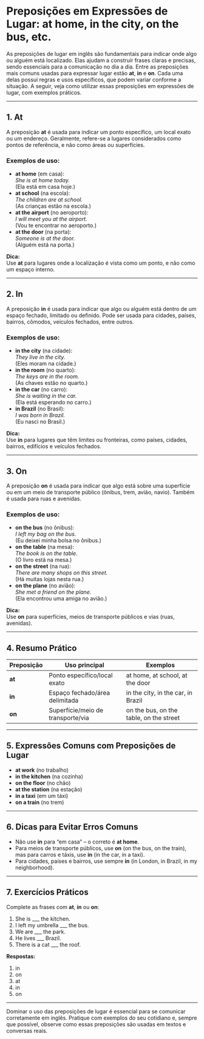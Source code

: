 
# Preposições em Expressões de Lugar: **at home**, **in the city**, **on the bus**, etc.

As preposições de lugar em inglês são fundamentais para indicar onde algo ou alguém está localizado. Elas ajudam a construir frases claras e precisas, sendo essenciais para a comunicação no dia a dia. Entre as preposições mais comuns usadas para expressar lugar estão **at**, **in** e **on**. Cada uma delas possui regras e usos específicos, que podem variar conforme a situação. A seguir, veja como utilizar essas preposições em expressões de lugar, com exemplos práticos.

---

## 1. **At**

A preposição **at** é usada para indicar um ponto específico, um local exato ou um endereço. Geralmente, refere-se a lugares considerados como pontos de referência, e não como áreas ou superfícies.

### Exemplos de uso:
- **at home** (em casa):  
  *She is at home today.*  
  (Ela está em casa hoje.)
- **at school** (na escola):  
  *The children are at school.*  
  (As crianças estão na escola.)
- **at the airport** (no aeroporto):  
  *I will meet you at the airport.*  
  (Vou te encontrar no aeroporto.)
- **at the door** (na porta):  
  *Someone is at the door.*  
  (Alguém está na porta.)

**Dica:**  
Use **at** para lugares onde a localização é vista como um ponto, e não como um espaço interno.

---

## 2. **In**

A preposição **in** é usada para indicar que algo ou alguém está dentro de um espaço fechado, limitado ou definido. Pode ser usada para cidades, países, bairros, cômodos, veículos fechados, entre outros.

### Exemplos de uso:
- **in the city** (na cidade):  
  *They live in the city.*  
  (Eles moram na cidade.)
- **in the room** (no quarto):  
  *The keys are in the room.*  
  (As chaves estão no quarto.)
- **in the car** (no carro):  
  *She is waiting in the car.*  
  (Ela está esperando no carro.)
- **in Brazil** (no Brasil):  
  *I was born in Brazil.*  
  (Eu nasci no Brasil.)

**Dica:**  
Use **in** para lugares que têm limites ou fronteiras, como países, cidades, bairros, edifícios e veículos fechados.

---

## 3. **On**

A preposição **on** é usada para indicar que algo está sobre uma superfície ou em um meio de transporte público (ônibus, trem, avião, navio). Também é usada para ruas e avenidas.

### Exemplos de uso:
- **on the bus** (no ônibus):  
  *I left my bag on the bus.*  
  (Eu deixei minha bolsa no ônibus.)
- **on the table** (na mesa):  
  *The book is on the table.*  
  (O livro está na mesa.)
- **on the street** (na rua):  
  *There are many shops on this street.*  
  (Há muitas lojas nesta rua.)
- **on the plane** (no avião):  
  *She met a friend on the plane.*  
  (Ela encontrou uma amiga no avião.)

**Dica:**  
Use **on** para superfícies, meios de transporte públicos e vias (ruas, avenidas).

---

## 4. **Resumo Prático**

| Preposição | Uso principal                        | Exemplos                        |
|------------|--------------------------------------|---------------------------------|
| **at**     | Ponto específico/local exato         | at home, at school, at the door |
| **in**     | Espaço fechado/área delimitada       | in the city, in the car, in Brazil |
| **on**     | Superfície/meio de transporte/via    | on the bus, on the table, on the street |

---

## 5. **Expressões Comuns com Preposições de Lugar**

- **at work** (no trabalho)
- **in the kitchen** (na cozinha)
- **on the floor** (no chão)
- **at the station** (na estação)
- **in a taxi** (em um táxi)
- **on a train** (no trem)

---

## 6. **Dicas para Evitar Erros Comuns**

- Não use **in** para “em casa” – o correto é **at home**.
- Para meios de transporte públicos, use **on** (on the bus, on the train), mas para carros e táxis, use **in** (in the car, in a taxi).
- Para cidades, países e bairros, use sempre **in** (in London, in Brazil, in my neighborhood).

---

## 7. **Exercícios Práticos**

Complete as frases com **at**, **in** ou **on**:

1. She is ___ the kitchen.
2. I left my umbrella ___ the bus.
3. We are ___ the park.
4. He lives ___ Brazil.
5. There is a cat ___ the roof.

**Respostas:**  
1. in  
2. on  
3. at  
4. in  
5. on

---

Dominar o uso das preposições de lugar é essencial para se comunicar corretamente em inglês. Pratique com exemplos do seu cotidiano e, sempre que possível, observe como essas preposições são usadas em textos e conversas reais.
```
